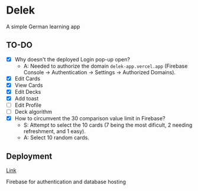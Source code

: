 # Delek
A simple German learning app

## TO-DO

- [x] Why doesn't the deployed Login pop-up open?
  - A: Needed to authorize the domain `delek-app.vercel.app` (Firebase Console -> Authentication -> Settings -> Authorized Domains).
- [x] Edit Cards
- [x] View Cards
- [x] Edit Decks
- [x] Add toast
- [ ] Edit Profile
- [ ] Deck algorithm 
- [x] How to circumvent the 30 comparison value limit in Firebase?
  - S: Attempt to select the 10 cards (7 being the most dificult, 2 needing refreshment, and 1 easy).
  - A: Select 10 random cards.

## Deployment

[Link](https://delek-app.vercel.app/)

Firebase for authentication and database hosting